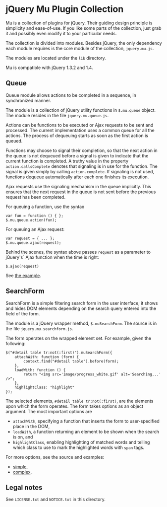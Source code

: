 jQuery Mu Plugin Collection
===========================

Mu is a collection of plugins for jQuery. Their guiding design principle is
simplicity and ease-of-use. If you like some parts of the collection, just
grab it and possibly even modify it to your particular needs.

The collection is divided into modules. Besides jQuery, the only dependency
each module requires is the core module of the collection, `jquery.mu.js`.

The modules are located under the `lib` directory.

Mu is compatible with jQuery 1.3.2 and 1.4.

Queue
-----

Queue module allows actions to be completed in a sequence, in synchronized
manner.

The module is a collection of jQuery utility functions in `$.mu.queue` object.
The module resides in the file `jquery.mu.queue.js`.

Actions can be functions to be executed or Ajax requests to be sent and
processed. The current implementation uses a common queue for all the actions.
The process of dequeuing starts as soon as the first action is queued.

Functions may choose to signal their completion, so that the next action in
the queue is not dequeued before a signal is given to indicate that the
current function is completed. A truthy value in the property
`action.callsComplete` denotes that signaling is in use for the function. The
signal is given simply by calling `action.complete`. If signaling is not used,
functions dequeue automatically after each one finishes its execution.

Ajax requests use the signaling mechanism in the queue implicitly. This
ensures that the next request in the queue is not sent before the previous
request has been completed.

For queuing a function, use the syntax

    var fun = function () { };
    $.mu.queue.action(fun);

For queuing an Ajax request:

    var request = { ... };
    $.mu.queue.ajax(request);

Behind the scenes, the syntax above passes `request` as a parameter to
jQuery's` Ajax function when the time is right:

    $.ajax(request)

See [the example](http://tkareine.github.com/jquery-mu/example/action_processing_with_queue.html).

SearchForm
----------

SearchForm is a simple filtering search form in the user interface; it shows
and hides DOM elements depending on the search query entered into the field of
the form.

The module is a jQuery wrapper method, `$.muSearchForm`. The source is in the
file `jquery.mu.searchform.js`.

The form operates on the wrapped element set. For example, given the
following:

    $("#detail table tr:not(:first)").muSearchForm({
        attachWith: function (form) {
            context.find("#detail table").before(form);
        },
        loadWith: function () {
            return "<img src='image/progress_white.gif' alt='Searching...' />";
        },
        highlightClass: "highlight"
    });

The selected elements, `#detail table tr:not(:first)`, are the elements upon
which the form operates. The form takes options as an object argument. The
most important options are

* `attachWith`, specifying a function that inserts the form to user-specified
  place in the DOM,
* `loadWith`, a function returning an element to be shown when the search is
  on, and
* `highlightClass`, enabling highlighting of matched words and telling which
  class to use to mark the highlighted words with `span` tags.

For more options, see the source and examples:

* [simple](http://tkareine.github.com/jquery-mu/example/table_with_simple_searchform.html),
* [complex](http://tkareine.github.com/jquery-mu/example/table_with_complex_searchform.html).

Legal notes
-----------

See `LICENSE.txt` and `NOTICE.txt` in this directory.
